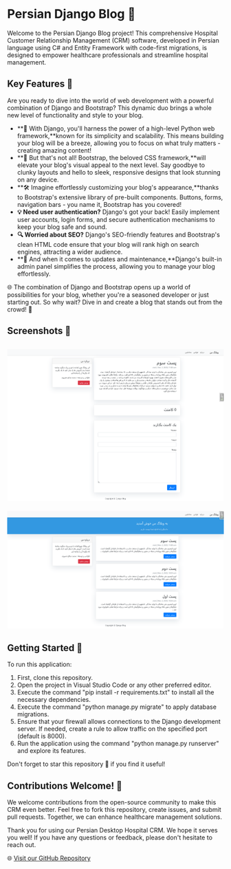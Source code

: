 # Persian Django Blog 🏥

Welcome to the Persian Django Blog project! This comprehensive Hospital Customer Relationship Management (CRM) software, developed in Persian language using C# and Entity Framework with code-first migrations, is designed to empower healthcare professionals and streamline hospital management.


## Key Features 🚀

Are you ready to dive into the world of web development with a powerful combination of Django and Bootstrap? This dynamic duo brings a whole new level of functionality and style to your blog.
- **🎉 With Django, you'll harness the power of a high-level Python web framework,**known for its simplicity and scalability. This means building your blog will be a breeze, allowing you to focus on what truly matters - creating amazing content!
- **🚀 But that's not all! Bootstrap, the beloved CSS framework,**will elevate your blog's visual appeal to the next level. Say goodbye to clunky layouts and hello to sleek, responsive designs that look stunning on any device.
- **🛠️ Imagine effortlessly customizing your blog's appearance,**thanks to Bootstrap's extensive library of pre-built components. Buttons, forms, navigation bars - you name it, Bootstrap has you covered!
- **💡 Need user authentication?**
Django's got your back! Easily implement user accounts, login forms, and secure authentication mechanisms to keep your blog safe and sound.
- **🔍 Worried about SEO?**
Django's SEO-friendly features and Bootstrap's clean HTML code ensure that your blog will rank high on search engines, attracting a wider audience.
- **🔄 And when it comes to updates and maintenance,**Django's built-in admin panel simplifies the process, allowing you to manage your blog effortlessly.

🌐 The combination of Django and Bootstrap opens up a world of possibilities for your blog, whether you're a seasoned developer or just starting out. So why wait? Dive in and create a blog that stands out from the crowd! 🌟


## Screenshots 📸

![App Screenshots](https://raw.githubusercontent.com/mohamadsaleh82/django-blog-rtl/master/Demo/1.png)
----------------------------------------------------------
![App Screenshots](https://raw.githubusercontent.com/mohamadsaleh82/django-blog-rtl/master/Demo/2.png)


## Getting Started 🚀

To run this application:

1. First, clone this repository.
2. Open the project in Visual Studio Code or any other preferred editor.
3. Execute the command "pip install -r requirements.txt" to install all the necessary dependencies.
4. Execute the command "python manage.py migrate" to apply database migrations.
5. Ensure that your firewall allows connections to the Django development server. If needed, create a rule to allow traffic on the specified port (default is 8000).
6. Run the application using the command "python manage.py runserver" and explore its features.

Don't forget to star this repository 🌟 if you find it useful!

## Contributions Welcome! 🙌

We welcome contributions from the open-source community to make this CRM even better. Feel free to fork this repository, create issues, and submit pull requests. Together, we can enhance healthcare management solutions.

Thank you for using our Persian Desktop Hospital CRM. We hope it serves you well! If you have any questions or feedback, please don't hesitate to reach out.

🌐 [Visit our GitHub Repository](https://github.com/mohamadsaleh82/Desktop-Hospital-CRM-in-C-Sharp-with-WinForms)
